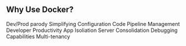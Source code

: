 ## Why Use Docker?
 Dev/Prod parody
 Simplifying Configuration
 Code Pipeline Management
 Developer Productivity
 App Isoliation
 Server Consolidation
 Debugging Capabilities
 Multi-tenancy
